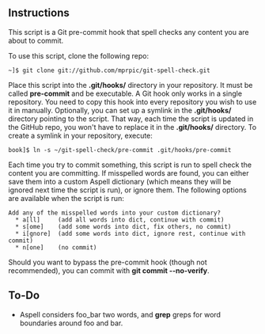 Instructions
------------

This script is a Git pre-commit hook that spell checks any content you are about to commit.

To use this script, clone the following repo:

    ~]$ git clone git://github.com/mprpic/git-spell-check.git

Place this script into the **.git/hooks/** directory in your repository. It must be called **pre-commit** and be executable. A Git hook only works in a single repository. You need to copy this hook into every repository you wish to use it in manually. Optionally, you can set up a symlink in the **.git/hooks/** directory pointing to the script. That way, each time the script is updated in the GitHub repo, you won't have to replace it in the **.git/hooks/** directory. To create a symlink in your repository, execute:

    book]$ ln -s ~/git-spell-check/pre-commit .git/hooks/pre-commit

Each time you try to commit something, this script is run to spell check the content you are committing. If misspelled words are found, you can either save them into a custom Aspell dictionary (which means they will be ignored next time the script is run), or ignore them. The following options are available when the script is run:

    Add any of the misspelled words into your custom dictionary?
      * a[ll]     (add all words into dict, continue with commit)
      * s[ome]    (add some words into dict, fix others, no commit)
      * i[gnore]  (add some words into dict, ignore rest, continue with commit)
      * n[one]    (no commit)

Should you want to bypass the pre-commit hook (though not recommended), you can commit with **git commit --no-verify**.


To-Do
-----

* Aspell considers foo_bar two words, and **grep** greps for word boundaries around foo and bar.
